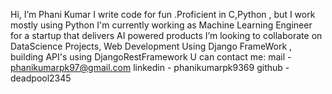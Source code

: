Hi, I’m Phani Kumar 
I write code for fun .Proficient in C,Python , but I work mostly using Python
I'm currently working as  Machine Learning Engineer for a startup that delivers AI powered products
I’m looking to collaborate on DataScience Projects, Web Development Using Django FrameWork , building API's using DjangoRestFramework 
U can contact me:
  mail     - phanikumarpk97@gmail.com
  linkedin - phanikumarpk9369
  github   - deadpool2345
  

<!---
deadpool2345/deadpool2345 is a ✨ special ✨ repository because its `README.md` (this file) appears on your GitHub profile.
You can click the Preview link to take a look at your changes.
--->
